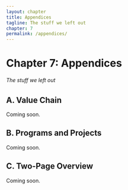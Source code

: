 ```yaml
--- 
layout: chapter
title: Appendices
tagline: The stuff we left out
chapter: 7
permalink: /appendices/
---
```


# Chapter 7: Appendices
###### The stuff we left out

## A. Value Chain
Coming soon.

## B. Programs and Projects
Coming soon.

## C. Two-Page Overview
Coming soon.
